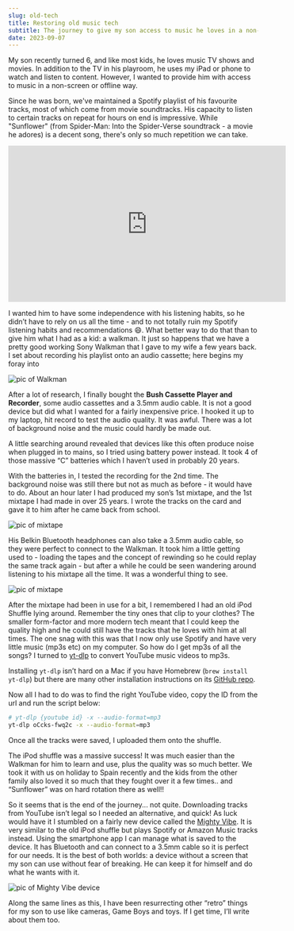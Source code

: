 ```yaml
---
slug: old-tech
title: Restoring old music tech
subtitle: The journey to give my son access to music he loves in a non-screen, offline way
date: 2023-09-07
---
```


My son recently turned 6, and like most kids, he loves music TV shows and movies. In addition to the TV in his playroom, he uses my iPad or phone to watch and listen to content. However, I wanted to provide him with access to music in a non-screen or offline way.

Since he was born, we've maintained a Spotify playlist of his favourite tracks, most of which come from movie soundtracks. His capacity to listen to certain tracks on repeat for hours on end is impressive. While "Sunflower" (from Spider-Man: Into the Spider-Verse soundtrack - a movie he adores) is a decent song, there's only so much repetition we can take.

<iframe width="560" height="315" src="https://www.youtube.com/embed/ApXoWvfEYVU?si=x0JE5MavSQgcD3HO" title="YouTube video player" frameborder="0" allow="accelerometer; autoplay; clipboard-write; encrypted-media; gyroscope; picture-in-picture; web-share" allowfullscreen></iframe>

I wanted him to have some independence with his listening habits, so he didn’t have to rely on us all the time - and to not totally ruin my Spotify listening habits and recommendations 😄. What better way to do that than to give him what I had as a kid: a walkman. It just so happens that we have a pretty good working Sony Walkman that I gave to my wife a few years back. I set about recording his playlist onto an audio cassette; here begins my foray into

![pic of Walkman](~/assets/old-tech/walkman.jpg)

After a lot of research, I finally bought the **Bush Cassette Player and Recorder**, some audio cassettes and a 3.5mm audio cable. It is not a good device but did what I wanted for a fairly inexpensive price. I hooked it up to my laptop, hit record to test the audio quality. It was awful. There was a lot of background noise and the music could hardly be made out.

A little searching around revealed that devices like this often produce noise when plugged in to mains, so I tried using battery power instead. It took 4 of those massive “C” batteries which I haven’t used in probably 20 years.

With the batteries in, I tested the recording for the 2nd time. The background noise was still there but not as much as before - it would have to do. About an hour later I had produced my son’s 1st mixtape, and the 1st mixtape I had made in over 25 years. I wrote the tracks on the card and gave it to him after he came back from school.

![pic of mixtape](~/assets/old-tech/mixtape.jpg)

His Belkin Bluetooth headphones can also take a 3.5mm audio cable, so they were perfect to connect to the Walkman. It took him a little getting used to - loading the tapes and the concept of rewinding so he could replay the same track again - but after a while he could be seen wandering around listening to his mixtape all the time. It was a wonderful thing to see.

![pic of mixtape](~/assets/old-tech/son.jpg)

After the mixtape had been in use for a bit, I remembered I had an old iPod Shuffle lying around. Remember the tiny ones that clip to your clothes? The smaller form-factor and more modern tech meant that I could keep the quality high and he could still have the tracks that he loves with him at all times. The one snag with this was that I now only use Spotify and have very little music (mp3s etc) on my computer. So how do I get mp3s of all the songs? I turned to [yt-dlp](https://github.com/yt-dlp/yt-dlp) to convert YouTube music videos to mp3s.

Installing `yt-dlp` isn’t hard on a Mac if you have Homebrew (`brew install yt-dlp`) but there are many other installation instructions on its [GitHub repo](https://github.com/yt-dlp/yt-dlp).

Now all I had to do was to find the right YouTube video, copy the ID from the url and run the script below:

```bash
# yt-dlp {youtube id} -x --audio-format=mp3
yt-dlp oCcks-fwq2c -x --audio-format=mp3
```

Once all the tracks were saved, I uploaded them onto the shuffle.

The iPod shuffle was a massive success! It was much easier than the Walkman for him to learn and use, plus the quality was so much better. We took it with us on holiday to Spain recently and the kids from the other family also loved it so much that they fought over it a few times.. and “Sunflower” was on hard rotation there as well!!

So it seems that is the end of the journey... not quite. Downloading tracks from YouTube isn’t legal so I needed an alternative, and quick! As luck would have it I stumbled on a fairly new device called the [Mighty Vibe](https://www.mightyaudio.co.uk/products/mighty-vibe). It is very similar to the old iPod shuffle but plays Spotify or Amazon Music tracks instead. Using the smartphone app I can manage what is saved to the device. It has Bluetooth and can connect to a 3.5mm cable so it is perfect for our needs. It is the best of both worlds: a device without a screen that my son can use without fear of breaking. He can keep it for himself and do what he wants with it.

![pic of Mighty Vibe device](~/assets/old-tech/mighty-vibe.jpg)

Along the same lines as this, I have been resurrecting other “retro” things for my son to use like cameras, Game Boys and toys. If I get time, I’ll write about them too.
